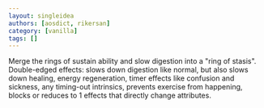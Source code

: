```yaml
---
layout: singleidea
authors: [aosdict, rikersan]
category: [vanilla]
tags: []
---
```

Merge the rings of sustain ability and slow digestion into a "ring of stasis". Double-edged effects: slows down digestion like normal, but also slows down healing, energy regeneration, timer effects like confusion and sickness, any timing-out intrinsics, prevents exercise from happening, blocks or reduces to 1 effects that directly change attributes.
